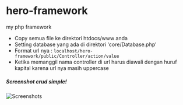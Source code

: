 # hero-framework
my php framework
* Copy semua file ke direktori htdocs/www anda
* Setting database yang ada di direktori 'core/Database.php'
* Format url nya :
 ```localhost/hero-framework/public/Controller/action/value```
* Ketika memanggil nama controller di url harus diawali dengan huruf kapital karena url nya masih uppercase

##### Screenshot crud simple!
![Screenshots](https://lh3.googleusercontent.com/vfgfrHEzaNv5V-impp-ASzjkG5RRvJbhbxlPgi3dopVzhHeQTssLhK2MsaSSryTbB0-edM9SgPt3DJ8qMtrk4I6IxmSXXqW2L1yRyK3Ju5zMEiy9WaLN0hNAKGWPIHTKrLMpxeynv4BqCAcR6r71V_sQYdnU5rrVhI4i4e_mdQWKCVq0zwGJgGUBD_gPDfcfXPmx3bm6XxU0sdy-HViV-1oV5gk86MSdiM5VElIVZ58dYqcbuAYMBfcPOXvFCvketFtFYcXswwqmWvx4JOiAhpT3OHinDAkX7wZH_NIoCMxJuyoKAK-c8aNQByswFSz0lO3u4Qv0MR68d07hahQCUWxs5EQbg-J2xysJOGuKWLhTW0t12iqVY9QZ3NRcMHqUguLxtCOTp74JeUESG4qBt4pqp_ZSxQZUaVGNofbdeGz4W6Xumg9Tem3CHrHE-8RnJVeumhh82ntqztI121j9l9XBT0mA3V5BtZ4ZpOgCH4NORLMwVol2WLS7U6FhHmQu_YkcNaVOH72oRf2XsL_U0d_cp9tEVrUamjkTVEtKRblUQWrBd8xQCkZYyUbk6YTZxNrR5nlndI9F5VHOUFvguBc-AW-7Gm2zVvIIPVjPkg=w351-h105-no)
